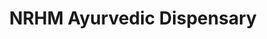 ---
title: "NRHM Ayurvedic Dispensary"
url: /payyanur/nrhm-ayurvedic-dispensary/
shop: Sanitätshaus
---